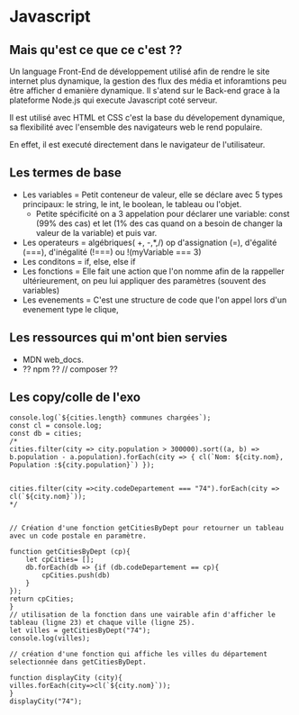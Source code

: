# Javascript

## Mais qu'est ce que ce c'est ?? 

Un language Front-End de développement utilisé afin de rendre le site internet plus dynamique, la gestion des flux des média et inforamtions peu être afficher d emanière dynamique. Il s'atend sur le Back-end grace à la plateforme Node.js qui execute Javascript coté serveur. 

Il est utilisé avec HTML et CSS c'est la base du dévelopement dynamique, sa flexibilité avec l'ensemble des navigateurs web le rend populaire.

En effet, il est executé directement dans le navigateur de l'utilisateur.

## Les termes de base 


- Les variables = Petit conteneur de valeur, elle se déclare avec 5 types principaux: le string, le int, le boolean, le tableau ou l'objet. 
    - Petite spécificité on a 3 appelation pour déclarer une variable: const (99% des cas) et let (1% des cas quand on a besoin de changer la valeur de la variable) et puis var.
- Les operateurs = algébriques( +, -,*,/) op d'assignation (=), d'égalité (===), d'inégalité (!===) ou !(myVariable === 3)
- Les conditons = if, else, else if
- Les fonctions = Elle fait une action que l'on nomme afin de la rappeller ultérieurement, on peu lui appliquer des paramètres (souvent des variables)
- Les evenements = C'est une structure de code que l'on appel lors d'un evenement type le clique, 

## Les ressources qui m'ont bien servies

- MDN web_docs.
- ?? npm ?? // composer ??  




## Les copy/colle de l'exo 

    console.log(`${cities.length} communes chargées`);
    const cl = console.log;
    const db = cities;
    /*
    cities.filter(city => city.population > 300000).sort((a, b) => b.population - a.population).forEach(city => { cl(`Nom: ${city.nom}, Population :${city.population}`) });


    cities.filter(city =>city.codeDepartement === "74").forEach(city => cl(`${city.nom}`));
    */


    // Création d'une fonction getCitiesByDept pour retourner un tableau avec un code postale en paramètre.  

    function getCitiesByDept (cp){
        let cpCities= [];
        db.forEach(db => {if (db.codeDepartement == cp){
            cpCities.push(db)
        }
    });
    return cpCities;
    }
    // utilisation de la fonction dans une vairable afin d'afficher le tableau (ligne 23) et chaque ville (ligne 25).
    let villes = getCitiesByDept("74");
    console.log(villes);

    // création d'une fonction qui affiche les villes du département selectionnée dans getCitiesByDept. 
    
    function displayCity (city){
    villes.forEach(city=>cl(`${city.nom}`));
    }
    displayCity("74");